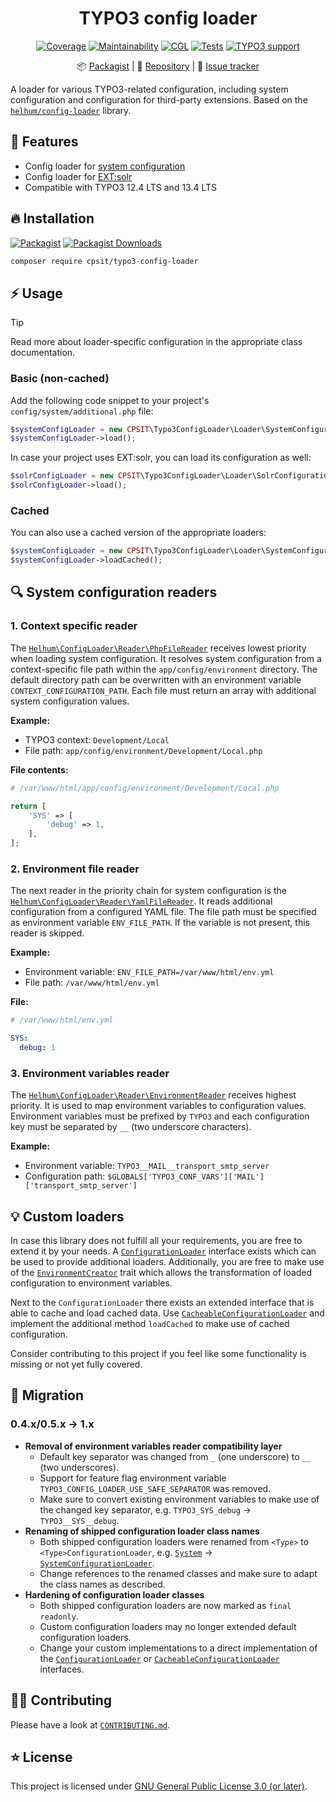 <div align="center">

# TYPO3 config loader

[![Coverage](https://img.shields.io/coverallsCoverage/github/CPS-IT/typo3-config-loader?logo=coveralls)](https://coveralls.io/github/CPS-IT/typo3-config-loader)
[![Maintainability](https://qlty.sh/badges/825c9008-975f-4fcf-9039-a0c12ad07781/maintainability.svg)](https://qlty.sh/gh/CPS-IT/projects/typo3-config-loader)
[![CGL](https://img.shields.io/github/actions/workflow/status/CPS-IT/typo3-config-loader/cgl.yaml?label=cgl&logo=github)](https://github.com/CPS-IT/typo3-config-loader/actions/workflows/cgl.yaml)
[![Tests](https://img.shields.io/github/actions/workflow/status/CPS-IT/typo3-config-loader/tests.yaml?label=tests&logo=github)](https://github.com/CPS-IT/typo3-config-loader/actions/workflows/tests.yaml)
[![TYPO3 support](https://img.shields.io/badge/TYPO3-12_%26_13-orange?logo=typo3)](https://get.typo3.org/)

📦&nbsp;[Packagist](https://packagist.org/packages/cpsit/typo3-config-loader) |
💾&nbsp;[Repository](https://github.com/CPS-IT/typo3-config-loader) |
🐛&nbsp;[Issue tracker](https://github.com/CPS-IT/typo3-config-loader/issues)

</div>

A loader for various TYPO3-related configuration, including system configuration and
configuration for third-party extensions. Based on the [`helhum/config-loader`][1]
library.

## 🚀 Features

* Config loader for [system configuration](src/Loader/SystemConfigurationLoader.php)
* Config loader for [EXT:solr](src/Loader/SolrConfigurationLoader.php)
* Compatible with TYPO3 12.4 LTS and 13.4 LTS

## 🔥 Installation

[![Packagist](https://img.shields.io/packagist/v/cpsit/typo3-config-loader?label=version&logo=packagist)](https://packagist.org/packages/cpsit/typo3-config-loader)
[![Packagist Downloads](https://img.shields.io/packagist/dt/cpsit/typo3-config-loader?color=brightgreen)](https://packagist.org/packages/cpsit/typo3-config-loader)

```bash
composer require cpsit/typo3-config-loader
```

## ⚡ Usage

> [!TIP]
> Read more about loader-specific configuration in the appropriate class documentation.

### Basic (non-cached)

Add the following code snippet to your project's `config/system/additional.php` file:

```php
$systemConfigLoader = new CPSIT\Typo3ConfigLoader\Loader\SystemConfigurationLoader();
$systemConfigLoader->load();
```

In case your project uses EXT:solr, you can load its configuration as well:

```php
$solrConfigLoader = new CPSIT\Typo3ConfigLoader\Loader\SolrConfigurationLoader();
$solrConfigLoader->load();
```

### Cached

You can also use a cached version of the appropriate loaders:

```php
$systemConfigLoader = new CPSIT\Typo3ConfigLoader\Loader\SystemConfigurationLoader();
$systemConfigLoader->loadCached();
```

## 🔍 System configuration readers

### 1. Context specific reader

The [`Helhum\ConfigLoader\Reader\PhpFileReader`][2] receives lowest priority when
loading system configuration. It resolves system configuration from a context-specific
file path within the `app/config/environment` directory. The default directory path can be
overwritten with an environment variable `CONTEXT_CONFIGURATION_PATH`. Each file must return an
array with additional system configuration values.

**Example:**

* TYPO3 context: `Development/Local`
* File path: `app/config/environment/Development/Local.php`

**File contents:**

```php
# /var/www/html/app/config/environment/Development/Local.php

return [
    'SYS' => [
        'debug' => 1,
    ],
];
```

### 2. Environment file reader

The next reader in the priority chain for system configuration is the
[`Helhum\ConfigLoader\Reader\YamlFileReader`][3]. It reads additional configuration
from a configured YAML file. The file path must be specified as environment variable
`ENV_FILE_PATH`. If the variable is not present, this reader is skipped.

**Example:**

* Environment variable: `ENV_FILE_PATH=/var/www/html/env.yml`
* File path: `/var/www/html/env.yml`

**File:**

```yaml
# /var/www/html/env.yml

SYS:
  debug: 1
```

### 3. Environment variables reader

The [`Helhum\ConfigLoader\Reader\EnvironmentReader`][4] receives highest priority.
It is used to map environment variables to configuration values. Environment variables
must be prefixed by `TYPO3` and each configuration key must be separated by `__`
(two underscore characters).

**Example:**

* Environment variable: `TYPO3__MAIL__transport_smtp_server`
* Configuration path: `$GLOBALS['TYPO3_CONF_VARS']['MAIL']['transport_smtp_server']`

## 💡 Custom loaders

In case this library does not fulfill all your requirements, you are free to extend
it by your needs. A [`ConfigurationLoader`](src/Loader/ConfigurationLoader.php)
interface exists which can be used to provide additional loaders. Additionally, you
are free to make use of the [`EnvironmentCreator`](src/EnvironmentCreator.php) trait
which allows the transformation of loaded configuration to environment variables.

Next to the `ConfigurationLoader` there exists an extended interface that is able to
cache and load cached data. Use
[`CacheableConfigurationLoader`](src/Loader/CacheableConfigurationLoader.php) and
implement the additional method `loadCached` to make use of cached configuration.

Consider contributing to this project if you feel like some functionality is missing
or not yet fully covered.

## 🚧 Migration

### 0.4.x/0.5.x → 1.x

* **Removal of environment variables reader compatibility layer**
  * Default key separator was changed from `_` (one underscore) to `__` (two underscores).
  * Support for feature flag environment variable `TYPO3_CONFIG_LOADER_USE_SAFE_SEPARATOR`
    was removed.
  * Make sure to convert existing environment variables to make use of the changed
    key separator, e.g. `TYPO3_SYS_debug` → `TYPO3__SYS__debug`.
* **Renaming of shipped configuration loader class names**
  * Both shipped configuration loaders were renamed from `<Type>` to
    `<Type>ConfigurationLoader`, e.g. [`System`][5] →
    [`SystemConfigurationLoader`](src/Loader/SystemConfigurationLoader.php).
  * Change references to the renamed classes and make sure to adapt the class names
    as described.
* **Hardening of configuration loader classes**
  * Both shipped configuration loaders are now marked as `final readonly`.
  * Custom configuration loaders may no longer extended default configuration loaders.
  * Change your custom implementations to a direct implementation of the
    [`ConfigurationLoader`](src/Loader/ConfigurationLoader.php) or
    [`CacheableConfigurationLoader`](src/Loader/CacheableConfigurationLoader.php) interfaces.

## 🧑‍💻 Contributing

Please have a look at [`CONTRIBUTING.md`](CONTRIBUTING.md).

## ⭐ License

This project is licensed under [GNU General Public License 3.0 (or later)](LICENSE).

[1]: https://github.com/helhum/config-loader
[2]: https://github.com/helhum/config-loader/blob/main/src/Reader/PhpFileReader.php
[3]: https://github.com/helhum/config-loader/blob/main/src/Reader/YamlFileReader.php
[4]: https://github.com/helhum/config-loader/blob/main/src/Reader/EnvironmentReader.php
[5]: https://github.com/CPS-IT/typo3-config-loader/blob/5e516082108bce67adcf4b5b20e344725a3764f5/src/Loader/System.php
